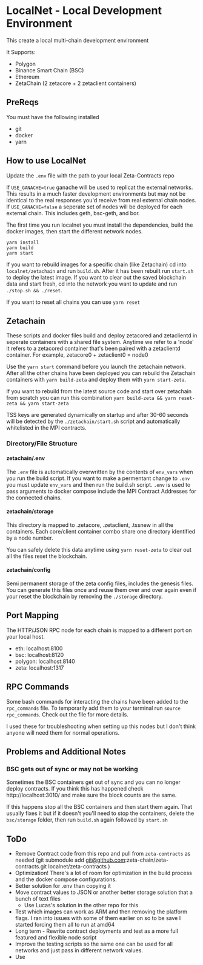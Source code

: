 # LocalNet - Local Development Environment

This create a local multi-chain development environment

It Supports:

- Polygon
- Binance Smart Chain (BSC)
- Ethereum
- ZetaChain (2 zetacore + 2 zetaclient containers)

## PreReqs

You must have the following installed

- git
- docker
- yarn

## How to use LocalNet

Update the `.env` file with the path to your local Zeta-Contracts repo

If `USE_GANACHE=true` ganache will be used to replicat the external networks. This results in a much faster development environments but may not be identical to the real responses you'd receive from real external chain nodes.
If `USE_GANACHE=false` a seperate set of nodes will be deployed for each external chain. This includes geth, bsc-geth, and bor. 

The first time you run localnet you must install the dependencies, build the docker images, then start the different network nodes.  
```
yarn install
yarn build
yarn start
```

If you want to rebuild images for a specific chain (like Zetachain) cd into `localnet/zetachain` and run `build.sh`. After it has been rebuilt run `start.sh` to deploy the latest image. If you want to clear out the saved blockchain data and start fresh, cd into the network you want to update and run `./stop.sh && ./reset`.

If you want to reset all chains you can use `yarn reset`

## Zetachain 

These scripts and docker files build and deploy zetacored and zetaclientd in seperate containers with a shared file system. Anytime we refer to a 'node' it refers to a zetacored container that's been paired with a zetaclientd container. For example, zetacore0 + zetaclient0 = node0

Use the `yarn start` command before you launch the zetachain network. After all the other chains have been deployed you can rebuild the Zetachain containers with `yarn build-zeta` and deploy them with `yarn start-zeta`. 

If you want to rebuild from the latest source code and start over zetachain from scratch you can run this combination `yarn build-zeta && yarn reset-zeta && yarn start-zeta`

TSS keys are generated dynamically on startup and after 30-60 seconds will be detected by the  `./zetachain/start.sh` script and automatically whitelisted in the MPI contracts. 
### Directory/File Structure

#### zetachain/.env
The `.env` file is automatically overwritten by the contents of `env_vars` when you run the build script. If you want to make a permentant change to `.env` you must update `env_vars` and then run the build.sh script. `.env` is used to pass arguments to docker compose include the MPI Contract Addresses for the connected chains. 

#### zetachain/storage 
This directory is mapped to .zetacore, .zetaclient, .tssnew in all the containers. Each core/client container combo share one directory identified by a node number. 

You can safely delete this data anytime using `yarn reset-zeta` to clear out all the files reset the blockchain. 

#### zetachain/config

Semi permanent storage of the zeta config files, includes the genesis files. You can generate this files once and reuse them over and over again even if your reset the blockchain by removing the `./storage` directory. 

## Port Mapping

The HTTP/JSON RPC node for each chain is mapped to a different port on your local host.

- eth: localhost:8100
- bsc: localhost:8120
- polygon: localhost:8140
- zeta: localhost:1317

## RPC Commands

Some bash commands for interacting the chains have been added to the `rpc_commands` file. To temporarily add them to your terminal run `source rpc_commands`. Check out the file for more details. 

I used these for troubleshooting when setting up this nodes but I don't think anyone will need them for normal operations.

## Problems and Additional Notes

### BSC gets out of sync or may not be working
Sometimes the BSC containers get out of sync and you can no longer deploy contracts. If you think this has happened check http://localhost:3010/ and make sure the block counts are the same. 

If this happens stop all the BSC containers and then start them again. That usually fixes it but if it doesn't you'll need to stop the containers, delete the `bsc/storage` folder, then run `build.sh` again followed by `start.sh`


## ToDo

- Remove Contract code from this repo and pull from `zeta-contracts` as needed (git submodule add git@github.com:zeta-chain/zeta-contracts.git localnet/zeta-contracts )
- Optimization! There's a lot of room for optimzation in the build process and the docker compose configurations. 
- Better solution for .env than copying it
- Move contract values to JSON or another better storage solution that a bunch of text files
    - Use Lucas's solution in the other repo for this
- Test which images can work as ARM and then removing the platform flags. I ran into issues with some of them earlier on so to be save I started forcing them all to run at amd64
- Long term - Rewrite contract deployments and test as a more full featured and flexible node script
- Improve the testing scripts so the same one can be used for all networks and just pass in different network values. 
- Use 